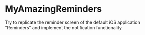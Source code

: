# MyAmazingReminders
Try to replicate the reminder screen of the default iOS application "Reminders" and implement the notification functionality
